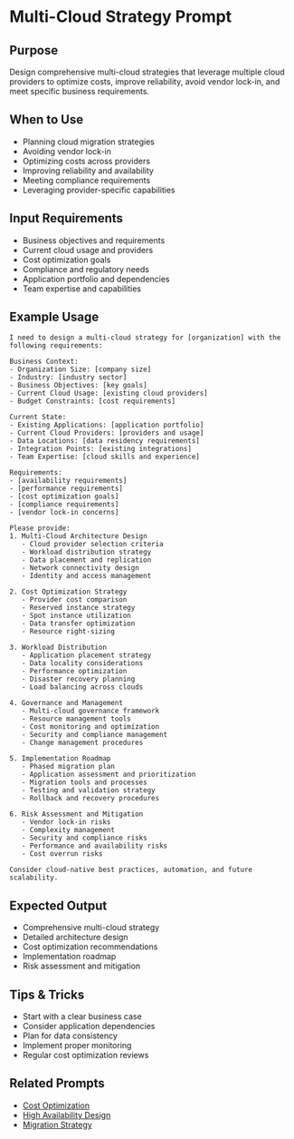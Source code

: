 # Multi-Cloud Strategy Prompt

## Purpose
Design comprehensive multi-cloud strategies that leverage multiple cloud providers to optimize costs, improve reliability, avoid vendor lock-in, and meet specific business requirements.

## When to Use
- Planning cloud migration strategies
- Avoiding vendor lock-in
- Optimizing costs across providers
- Improving reliability and availability
- Meeting compliance requirements
- Leveraging provider-specific capabilities

## Input Requirements
- Business objectives and requirements
- Current cloud usage and providers
- Cost optimization goals
- Compliance and regulatory needs
- Application portfolio and dependencies
- Team expertise and capabilities

## Example Usage

```prompt
I need to design a multi-cloud strategy for [organization] with the following requirements:

Business Context:
- Organization Size: [company size]
- Industry: [industry sector]
- Business Objectives: [key goals]
- Current Cloud Usage: [existing cloud providers]
- Budget Constraints: [cost requirements]

Current State:
- Existing Applications: [application portfolio]
- Current Cloud Providers: [providers and usage]
- Data Locations: [data residency requirements]
- Integration Points: [existing integrations]
- Team Expertise: [cloud skills and experience]

Requirements:
- [availability requirements]
- [performance requirements]
- [cost optimization goals]
- [compliance requirements]
- [vendor lock-in concerns]

Please provide:
1. Multi-Cloud Architecture Design
   - Cloud provider selection criteria
   - Workload distribution strategy
   - Data placement and replication
   - Network connectivity design
   - Identity and access management

2. Cost Optimization Strategy
   - Provider cost comparison
   - Reserved instance strategy
   - Spot instance utilization
   - Data transfer optimization
   - Resource right-sizing

3. Workload Distribution
   - Application placement strategy
   - Data locality considerations
   - Performance optimization
   - Disaster recovery planning
   - Load balancing across clouds

4. Governance and Management
   - Multi-cloud governance framework
   - Resource management tools
   - Cost monitoring and optimization
   - Security and compliance management
   - Change management procedures

5. Implementation Roadmap
   - Phased migration plan
   - Application assessment and prioritization
   - Migration tools and processes
   - Testing and validation strategy
   - Rollback and recovery procedures

6. Risk Assessment and Mitigation
   - Vendor lock-in risks
   - Complexity management
   - Security and compliance risks
   - Performance and availability risks
   - Cost overrun risks

Consider cloud-native best practices, automation, and future scalability.
```

## Expected Output
- Comprehensive multi-cloud strategy
- Detailed architecture design
- Cost optimization recommendations
- Implementation roadmap
- Risk assessment and mitigation

## Tips & Tricks
- Start with a clear business case
- Consider application dependencies
- Plan for data consistency
- Implement proper monitoring
- Regular cost optimization reviews

## Related Prompts
- [Cost Optimization](./cost-optimization.md)
- [High Availability Design](./high-availability-design.md)
- [Migration Strategy](./migration-strategy.md)
